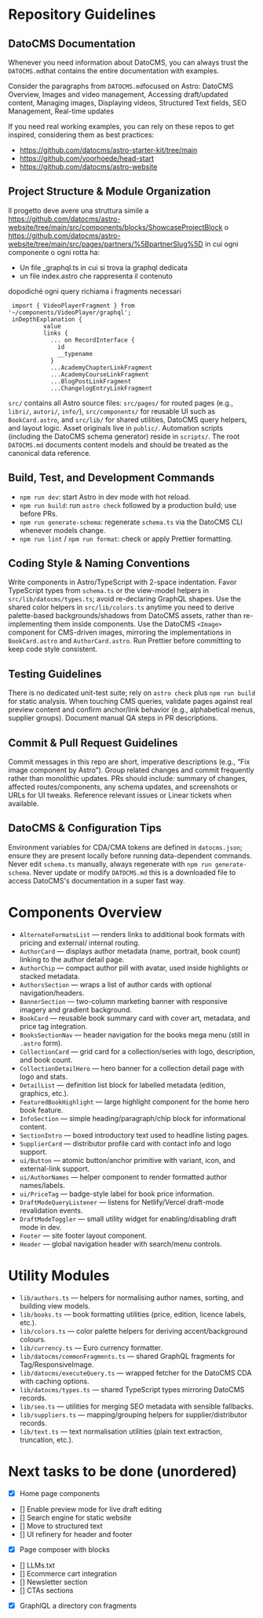 # Repository Guidelines

## DatoCMS Documentation

Whenever you need information about DatoCMS, you can always trust the `DATOCMS.md`that contains the entire documentation with examples.

Consider the paragraphs from `DATOCMS.md`focused on Astro: DatoCMS Overview, Images and video management, Accessing draft/updated content, Managing images, Displaying videos, Structured Text fields, SEO Management, Real-time updates

If you need real working examples, you can rely on these repos to get inspired, considering them as best practices:

- https://github.com/datocms/astro-starter-kit/tree/main
- https://github.com/voorhoede/head-start
- https://github.com/datocms/astro-website

## Project Structure & Module Organization

Il progetto deve avere una struttura simile a https://github.com/datocms/astro-website/tree/main/src/components/blocks/ShowcaseProjectBlock o https://github.com/datocms/astro-website/tree/main/src/pages/partners/%5BpartnerSlug%5D in cui ogni componente o ogni rotta ha:
* Un file _graphql.ts in cui si trova la graphql dedicata
* un file index.astro che rappresenta il contenuto

dopodiché ogni query richiama i fragments necessari

```
 import { VideoPlayerFragment } from '~/components/VideoPlayer/graphql';
 inDepthExplanation {
          value
          links {
            ... on RecordInterface {
              id
              __typename
            }
            ...AcademyChapterLinkFragment
            ...AcademyCourseLinkFragment
            ...BlogPostLinkFragment
            ...ChangelogEntryLinkFragment
```

`src/` contains all Astro source files: `src/pages/` for routed pages (e.g., `libri/`, `autori/`, `info/`), `src/components/` for reusable UI such as `BookCard.astro`, and `src/lib/` for shared utilities, DatoCMS query helpers, and layout logic. Asset originals live in `public/`. Automation scripts (including the DatoCMS schema generator) reside in `scripts/`. The root `DATOCMS.md` documents content models and should be treated as the canonical data reference.

## Build, Test, and Development Commands

- `npm run dev`: start Astro in dev mode with hot reload.
- `npm run build`: run `astro check` followed by a production build; use before PRs.
- `npm run generate-schema`: regenerate `schema.ts` via the DatoCMS CLI whenever models change.
- `npm run lint` / `npm run format`: check or apply Prettier formatting.

## Coding Style & Naming Conventions

Write components in Astro/TypeScript with 2-space indentation. Favor TypeScript types from `schema.ts` or the view-model helpers in `src/lib/datocms/types.ts`; avoid re-declaring GraphQL shapes. Use the shared color helpers in `src/lib/colors.ts` anytime you need to derive palette-based backgrounds/shadows from DatoCMS assets, rather than re-implementing them inside components. Use the DatoCMS `<Image>` component for CMS-driven images, mirroring the implementations in `BookCard.astro` and `AuthorCard.astro`. Run Prettier before committing to keep code style consistent.

## Testing Guidelines

There is no dedicated unit-test suite; rely on `astro check` plus `npm run build` for static analysis. When touching CMS queries, validate pages against real preview content and confirm anchor/link behavior (e.g., alphabetical menus, supplier groups). Document manual QA steps in PR descriptions.

## Commit & Pull Request Guidelines

Commit messages in this repo are short, imperative descriptions (e.g., “Fix image component by Astro”). Group related changes and commit frequently rather than monolithic updates. PRs should include: summary of changes, affected routes/components, any schema updates, and screenshots or URLs for UI tweaks. Reference relevant issues or Linear tickets when available.

## DatoCMS & Configuration Tips

Environment variables for CDA/CMA tokens are defined in `datocms.json`; ensure they are present locally before running data-dependent commands. Never edit `schema.ts` manually, always regenerate with `npm run generate-schema`. Never update or modify `DATOCMS.md` this is a downloaded file to access DatoCMS's documentation in a super fast way.

# Components Overview
- `AlternateFormatsList` — renders links to additional book formats with pricing and external/ internal routing.
- `AuthorCard` — displays author metadata (name, portrait, book count) linking to the author detail page.
- `AuthorChip` — compact author pill with avatar, used inside highlights or stacked metadata.
- `AuthorsSection` — wraps a list of author cards with optional navigation/headers.
- `BannerSection` — two-column marketing banner with responsive imagery and gradient background.
- `BookCard` — reusable book summary card with cover art, metadata, and price tag integration.
- `BooksSectionNav` — header navigation for the books mega menu (still in `.astro` form).
- `CollectionCard` — grid card for a collection/series with logo, description, and book count.
- `CollectionDetailHero` — hero banner for a collection detail page with logo and stats.
- `DetailList` — definition list block for labelled metadata (edition, graphics, etc.).
- `FeaturedBookHighlight` — large highlight component for the home hero book feature.
- `InfoSection` — simple heading/paragraph/chip block for informational content.
- `SectionIntro` — boxed introductory text used to headline listing pages.
- `SupplierCard` — distributor profile card with contact info and logo support.
- `ui/Button` — atomic button/anchor primitive with variant, icon, and external-link support.
- `ui/AuthorNames` — helper component to render formatted author names/labels.
- `ui/PriceTag` — badge-style label for book price information.
- `DraftModeQueryListener` — listens for Netlify/Vercel draft-mode revalidation events.
- `DraftModeToggler` — small utility widget for enabling/disabling draft mode in dev.
- `Footer` — site footer layout component.
- `Header` — global navigation header with search/menu controls.

# Utility Modules
- `lib/authors.ts` — helpers for normalising author names, sorting, and building view models.
- `lib/books.ts` — book formatting utilities (price, edition, licence labels, etc.).
- `lib/colors.ts` — color palette helpers for deriving accent/background colours.
- `lib/currency.ts` — Euro currency formatter.
- `lib/datocms/commonFragments.ts` — shared GraphQL fragments for Tag/ResponsiveImage.
- `lib/datocms/executeQuery.ts` — wrapped fetcher for the DatoCMS CDA with caching options.
- `lib/datocms/types.ts` — shared TypeScript types mirroring DatoCMS records.
- `lib/seo.ts` — utilities for merging SEO metadata with sensible fallbacks.
- `lib/suppliers.ts` — mapping/grouping helpers for supplier/distributor records.
- `lib/text.ts` — text normalisation utilities (plain text extraction, truncation, etc.).
# Next tasks to be done (unordered)

- [x] Home page components
- [] Enable preview mode for live draft editing
- [] Search engine for static website
- [] Move to structured text
- [] UI refinery for header and footer
- [x] Page composer with blocks
- [] LLMs.txt
- [] Ecommerce cart integration
- [] Newsletter section
- [] CTAs sections
- [x] GraphlQL a directory con fragments
